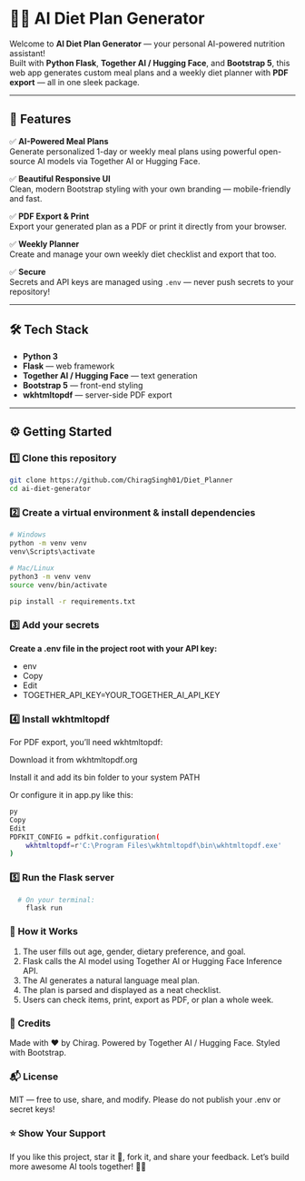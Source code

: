 # 🥗✨ AI Diet Plan Generator

Welcome to **AI Diet Plan Generator** — your personal AI-powered nutrition assistant!  
Built with **Python Flask**, **Together AI / Hugging Face**, and **Bootstrap 5**, this web app generates custom meal plans and a weekly diet planner with **PDF export** — all in one sleek package.

---

## 🚀 Features

✅ **AI-Powered Meal Plans**  
Generate personalized 1-day or weekly meal plans using powerful open-source AI models via Together AI or Hugging Face.

✅ **Beautiful Responsive UI**  
Clean, modern Bootstrap styling with your own branding — mobile-friendly and fast.

✅ **PDF Export & Print**  
Export your generated plan as a PDF or print it directly from your browser.

✅ **Weekly Planner**  
Create and manage your own weekly diet checklist and export that too.

✅ **Secure**  
Secrets and API keys are managed using `.env` — never push secrets to your repository!

---

## 🛠️ Tech Stack

- **Python 3**
- **Flask** — web framework
- **Together AI / Hugging Face** — text generation
- **Bootstrap 5** — front-end styling
- **wkhtmltopdf** — server-side PDF export

---

## ⚙️ Getting Started

### 1️⃣ Clone this repository

```bash
git clone https://github.com/ChiragSingh01/Diet_Planner
cd ai-diet-generator
```

### 2️⃣ Create a virtual environment & install dependencies

```bash
# Windows
python -m venv venv
venv\Scripts\activate

# Mac/Linux
python3 -m venv venv
source venv/bin/activate

pip install -r requirements.txt
```

### 3️⃣ Add your secrets
**Create a .env file in the project root with your API key:**
- env
- Copy
- Edit
- TOGETHER_API_KEY=YOUR_TOGETHER_AI_API_KEY

### 4️⃣ Install wkhtmltopdf
For PDF export, you’ll need wkhtmltopdf:

Download it from wkhtmltopdf.org

Install it and add its bin folder to your system PATH

Or configure it in app.py like this:
```bash
py
Copy
Edit
PDFKIT_CONFIG = pdfkit.configuration(
    wkhtmltopdf=r'C:\Program Files\wkhtmltopdf\bin\wkhtmltopdf.exe'
)
```

### 5️⃣ Run the Flask server
```bash
  # On your terminal:
    flask run
```

### 📄 How it Works
1. The user fills out age, gender, dietary preference, and goal.
2. Flask calls the AI model using Together AI or Hugging Face Inference API.
3. The AI generates a natural language meal plan.
4. The plan is parsed and displayed as a neat checklist.
5. Users can check items, print, export as PDF, or plan a whole week.

### 🙏 Credits
Made with ❤️ by Chirag.
Powered by Together AI / Hugging Face.
Styled with Bootstrap.

### 📬 License
MIT — free to use, share, and modify.
Please do not publish your .env or secret keys!

### ⭐️ Show Your Support
If you like this project, star it 🌟, fork it, and share your feedback.
Let’s build more awesome AI tools together! 🚀✨